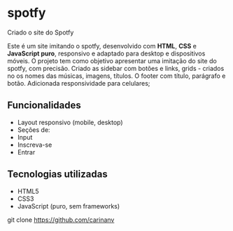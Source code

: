 # spotfy 
Criado o site do Spotfy

Este é um site imitando o spotfy, desenvolvido com **HTML**, **CSS** e **JavaScript puro**, responsivo e adaptado para desktop e dispositivos móveis. O projeto tem como objetivo apresentar uma imitação do site do spotfy, com precisão.
Criado as sidebar com botões e links, grids - criados no os nomes das músicas, imagens, títulos. O footer com título, parágrafo e botão.
Adicionada responsividade para celulares;


## Funcionalidades

- Layout responsivo (mobile, desktop)
- Seções de:
- Input
- Inscreva-se
- Entrar



## Tecnologias utilizadas

- HTML5
- CSS3
- JavaScript (puro, sem frameworks)


git clone https://github.com/carinanv
